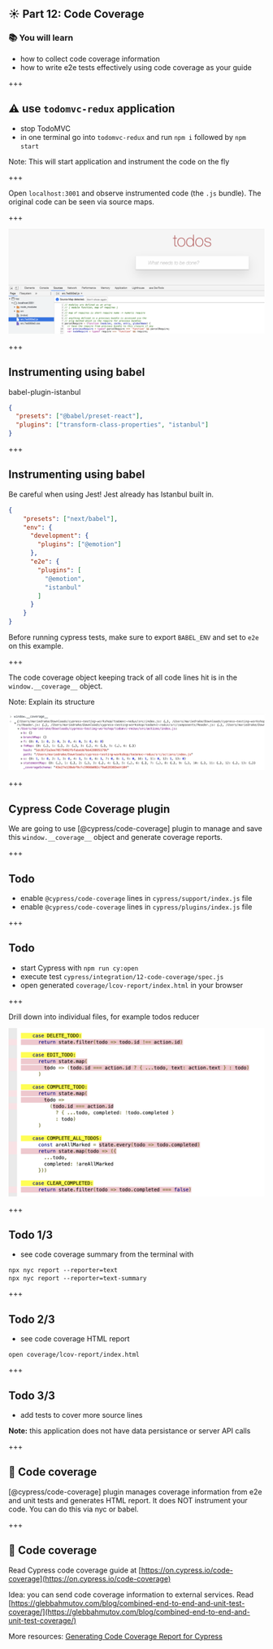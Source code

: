 ## ☀️ Part 12: Code Coverage

### 📚 You will learn

- how to collect code coverage information
- how to write e2e tests effectively using code coverage as your guide

+++

## ⚠️ use `todomvc-redux` application

- stop TodoMVC
- in one terminal go into `todomvc-redux` and run `npm i` followed by `npm start`

Note:
This will start application and instrument the code on the fly

+++

Open `localhost:3001` and observe instrumented code (the `.js` bundle). The original code can be seen via source maps.

+++

![Instrumented code](./images/instrumented.png)

+++

## Instrumenting using babel

babel-plugin-istanbul

```json
{
  "presets": ["@babel/preset-react"],
  "plugins": ["transform-class-properties", "istanbul"]
}
```

+++

## Instrumenting using babel

Be careful when using Jest! Jest already has Istanbul built in.

```json
{
    "presets": ["next/babel"],
    "env": {
      "development": {
        "plugins": ["@emotion"]
      },
      "e2e": {
        "plugins": [
          "@emotion",
          "istanbul"
        ]
      }
    }
}
```

Before running cypress tests, make sure to export `BABEL_ENV` and set to `e2e` on this example.

+++

The code coverage object keeping track of all code lines hit is in the `window.__coverage__` object.

Note:
Explain its structure

![Coverage counter](./images/coverage-counter.png)

+++ 

## Cypress Code Coverage plugin

We are going to use [@cypress/code-coverage] plugin to manage and save this `window.__coverage__` object and generate coverage reports.

+++

## Todo

- enable `@cypress/code-coverage` lines in `cypress/support/index.js` file
- enable `@cypress/code-coverage` lines in `cypress/plugins/index.js` file

+++

## Todo

- start Cypress with `npm run cy:open`
- execute test `cypress/integration/12-code-coverage/spec.js`
- open generated `coverage/lcov-report/index.html` in your browser

+++

Drill down into individual files, for example todos reducer

![Reducer coverage report](./images/reducer.png)

+++

## Todo 1/3

- see code coverage summary from the terminal with

```shell
npx nyc report --reporter=text
npx nyc report --reporter=text-summary
```

+++

## Todo 2/3

- see code coverage HTML report

```shell
open coverage/lcov-report/index.html
```

+++

## Todo 3/3

- add tests to cover more source lines

**Note:** this application does not have data persistance or server API calls

+++

## 🏁 Code coverage

[@cypress/code-coverage] plugin manages coverage information from e2e and unit tests and generates HTML report. It does NOT instrument your code. You can do this via nyc or babel.

+++
## 🏁 Code coverage

Read Cypress code coverage guide at [https://on.cypress.io/code-coverage](https://on.cypress.io/code-coverage)

Idea: you can send code coverage information to external services. Read [https://glebbahmutov.com/blog/combined-end-to-end-and-unit-test-coverage/](https://glebbahmutov.com/blog/combined-end-to-end-and-unit-test-coverage/)

[plugin]: https://github.com/cypress-io/code-coverage

More resources: [Generating Code Coverage Report for Cypress](https://www.mariedrake.com/post/generating-code-coverage-report-for-cypress)